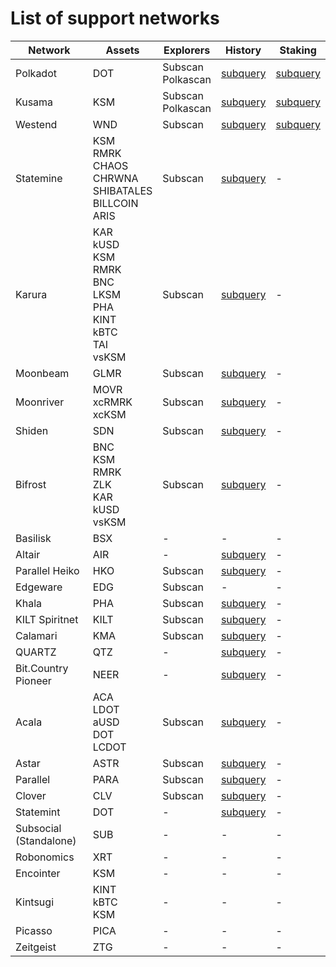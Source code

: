 
# List of support networks
|        Network         |                                                Assets                                                |       Explorers        |                                      History                                       |                         Staking                         |
| ---------------------- | ---------------------------------------------------------------------------------------------------- | ---------------------- | ---------------------------------------------------------------------------------- | ------------------------------------------------------- |
| Polkadot               | DOT                                                                                                  | Subscan<br />Polkascan | [subquery](https://nova-polkadot.gapi.subquery.network)                            | [subquery](https://nova-polkadot.gapi.subquery.network) |
| Kusama                 | KSM                                                                                                  | Subscan<br />Polkascan | [subquery](https://nova-kusama.gapi.subquery.network)                              | [subquery](https://nova-kusama.gapi.subquery.network)   |
| Westend                | WND                                                                                                  | Subscan                | [subquery](https://nova-westend.gapi.subquery.network)                             | [subquery](https://nova-westend.gapi.subquery.network)  |
| Statemine              | KSM<br />RMRK<br />CHAOS<br />CHRWNA<br />SHIBATALES<br />BILLCOIN<br />ARIS                         | Subscan                | [subquery](https://api.subquery.network/sq/nova-wallet/nova-wallet-statemine)      |  -                                                      |
| Karura                 | KAR<br />kUSD<br />KSM<br />RMRK<br />BNC<br />LKSM<br />PHA<br />KINT<br />kBTC<br />TAI<br />vsKSM | Subscan                | [subquery](https://api.subquery.network/sq/nova-wallet/nova-wallet-karura)         |  -                                                      |
| Moonbeam               | GLMR                                                                                                 | Subscan                | [subquery](https://api.subquery.network/sq/nova-wallet/nova-wallet-moonbeam)       |  -                                                      |
| Moonriver              | MOVR<br />xcRMRK<br />xcKSM                                                                          | Subscan                | [subquery](https://api.subquery.network/sq/nova-wallet/nova-wallet-moonriver)      |  -                                                      |
| Shiden                 | SDN                                                                                                  | Subscan                | [subquery](https://api.subquery.network/sq/nova-wallet/nova-wallet-shiden)         |  -                                                      |
| Bifrost                | BNC<br />KSM<br />RMRK<br />ZLK<br />KAR<br />kUSD<br />vsKSM                                        | Subscan                | [subquery](https://api.subquery.network/sq/nova-wallet/nova-wallet-bifrost)        |  -                                                      |
| Basilisk               | BSX                                                                                                  |  -                     |  -                                                                                 |  -                                                      |
| Altair                 | AIR                                                                                                  |  -                     | [subquery](https://api.subquery.network/sq/nova-wallet/nova-wallet-altair)         |  -                                                      |
| Parallel Heiko         | HKO                                                                                                  | Subscan                | [subquery](https://api.subquery.network/sq/nova-wallet/nova-wallet-parallel-heiko) |  -                                                      |
| Edgeware               | EDG                                                                                                  | Subscan                |  -                                                                                 |  -                                                      |
| Khala                  | PHA                                                                                                  | Subscan                | [subquery](https://api.subquery.network/sq/nova-wallet/nova-wallet-khala)          |  -                                                      |
| KILT Spiritnet         | KILT                                                                                                 | Subscan                | [subquery](https://api.subquery.network/sq/nova-wallet/nova-wallet-kilt)           |  -                                                      |
| Calamari               | KMA                                                                                                  | Subscan                | [subquery](https://api.subquery.network/sq/nova-wallet/nova-wallet-calamari)       |  -                                                      |
| QUARTZ                 | QTZ                                                                                                  |  -                     | [subquery](https://api.subquery.network/sq/nova-wallet/nova-wallet-quartz)         |  -                                                      |
| Bit.Country Pioneer    | NEER                                                                                                 |  -                     | [subquery](https://api.subquery.network/sq/nova-wallet/nova-wallet-bit-country)    |  -                                                      |
| Acala                  | ACA<br />LDOT<br />aUSD<br />DOT<br />LCDOT                                                          | Subscan                | [subquery](https://api.subquery.network/sq/nova-wallet/nova-wallet-acala)          |  -                                                      |
| Astar                  | ASTR                                                                                                 | Subscan                | [subquery](https://api.subquery.network/sq/nova-wallet/nova-wallet-astar)          |  -                                                      |
| Parallel               | PARA                                                                                                 | Subscan                | [subquery](https://api.subquery.network/sq/nova-wallet/nova-wallet-parallel)       |  -                                                      |
| Clover                 | CLV                                                                                                  | Subscan                | [subquery](https://api.subquery.network/sq/nova-wallet/nova-wallet-clover)         |  -                                                      |
| Statemint              | DOT                                                                                                  |  -                     | [subquery](https://api.subquery.network/sq/nova-wallet/nova-wallet-statemint)      |  -                                                      |
| Subsocial (Standalone) | SUB                                                                                                  |  -                     |  -                                                                                 |  -                                                      |
| Robonomics             | XRT                                                                                                  |  -                     |  -                                                                                 |  -                                                      |
| Encointer              | KSM                                                                                                  |  -                     |  -                                                                                 |  -                                                      |
| Kintsugi               | KINT<br />kBTC<br />KSM                                                                              |  -                     |  -                                                                                 |  -                                                      |
| Picasso                | PICA                                                                                                 |  -                     |  -                                                                                 |  -                                                      |
| Zeitgeist              | ZTG                                                                                                  |  -                     |  -                                                                                 |  -                                                      |
